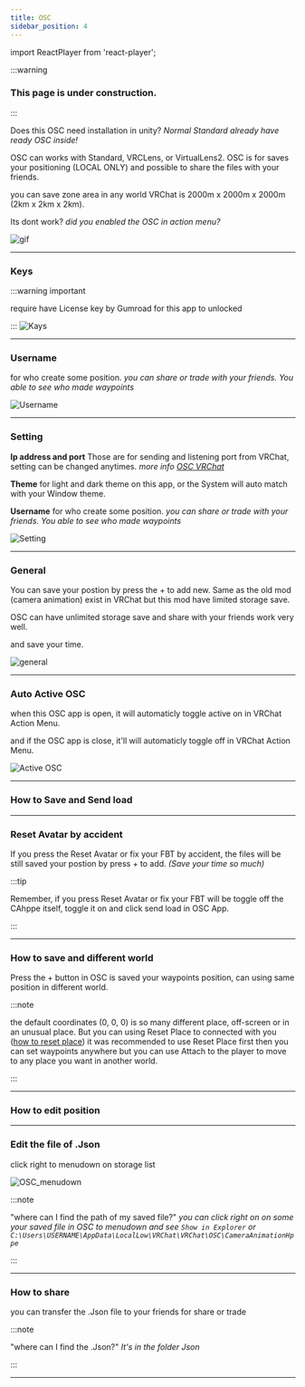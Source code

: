 ```yaml
---
title: OSC
sidebar_position: 4
---
```


import ReactPlayer from 'react-player';

:::warning

### This page is under construction.

:::

Does this OSC need installation in unity? _Normal Standard already have ready OSC inside!_

OSC can works with Standard, VRCLens, or VirtualLens2. OSC is for saves your positioning (LOCAL ONLY) and possible to share the files with your friends.

you can save zone area in any world VRChat is 2000m x 2000m x 2000m (2km x 2km x 2km).

Its dont work? _did you enabled the OSC in action menu?_

![gif](@site/static/img/EnabledOSCon.webp)
___

### Keys

:::warning important 

require have License key by Gumroad for this app to unlocked

:::
![Kays](@site/static/img/OSC_Keys.png)

___

### Username
for who create some position. _you can share or trade with your friends. You able to see who made waypoints_

![Username](@site/static/img/OSC_username.png)

___

### Setting

**Ip address and port** Those are for sending and listening port from VRChat, setting can be changed anytimes. _more info [OSC VRChat](https://docs.vrchat.com/docs/osc-overview)_

**Theme** for light and dark theme on this app, or the System will auto match with your Window theme.

**Username** for who create some position. _you can share or trade with your friends. You able to see who made waypoints_

![Setting](@site/static/img/OSC_Setting.png)

___

### General

You can save your postion by press the + to add new. Same as the old mod (camera animation) exist in VRChat but this mod have limited storage save.

OSC can have unlimited storage save and share with your friends work very well.

and save your time.

![general](@site/static/img/OSC_general.png)

___

### Auto Active OSC
when this OSC app is open, it will automaticly toggle active on in VRChat Action Menu.

and if the OSC app is close, it'll will automaticly toggle off in VRChat Action Menu.

![Active OSC](@site/static/img/Auto_Active_OSC.webp)

___

### How to Save and Send load
<ReactPlayer controls url='https://youtu.be/pmK_SbFjOe8'/>

___

### Reset Avatar by accident
If you press the Reset Avatar or fix your FBT by accident, the files will be still saved your postion by press + to add. _(Save your time so much)_
<ReactPlayer controls url='https://youtu.be/M3hC26WIvQc'/>

:::tip

Remember, if you press Reset Avatar or fix your FBT will be toggle off the CAhppe itself, toggle it on and click send load in OSC App.

:::

___

### How to save and different world

Press the + button in OSC is saved your waypoints position, can using same position in different world.

<ReactPlayer controls url='https://youtu.be/9_3FQPHxQD4'/>
:::note

the default coordinates (0, 0, 0) is so many different place, off-screen or in an unusual place. But you can using Reset Place to connected with you
([how to reset place](https://hppedeaf.github.io/Camera-Animation-Hppe-Docs/docs/How%20To%20Use/Standard#reset-place)) it was recommended to use Reset Place first then you can set waypoints anywhere but you can use Attach to the player to move to any place you want in another world.

:::

___

### How to edit position
<ReactPlayer controls url='https://youtu.be/OqZ8RQ08-Lo'/>

___

### Edit the file of .Json

click right to menudown on storage list

![OSC_menudown](@site/static/img/OSC_menudown.png)

:::note

"where can I find the path of my saved file?" _you can click right on on some your saved file in OSC to menudown and see `Show in Explorer` or `C:\Users\USERNAME\AppData\LocalLow\VRChat\VRChat\OSC\CameraAnimationHppe`_

:::

___

### How to share

you can transfer the .Json file to your friends for share or trade

:::note

"where can I find the .Json?" _It's in the folder Json_

:::

___